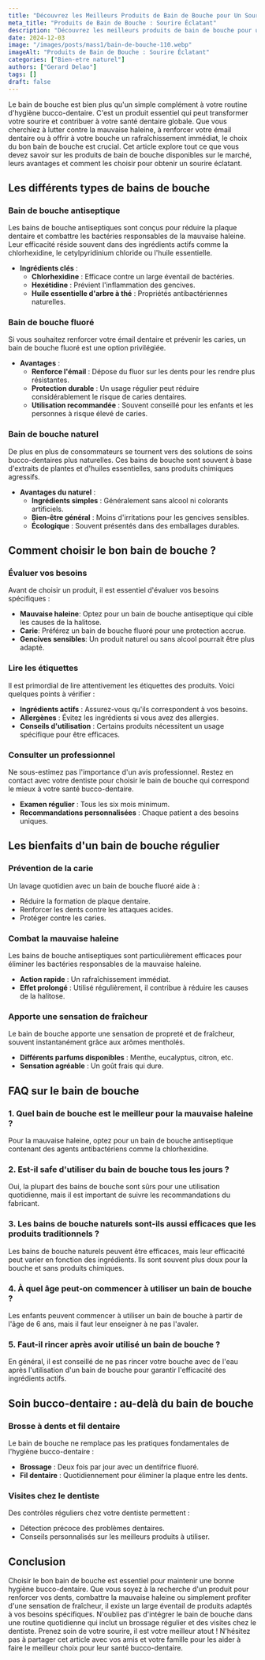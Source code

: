 ```yaml
---
title: "Découvrez les Meilleurs Produits de Bain de Bouche pour Un Sourire Éclatant"
meta_title: "Produits de Bain de Bouche : Sourire Éclatant"
description: "Découvrez les meilleurs produits de bain de bouche pour un sourire éclatant et des conseils pratiques pour choisir celui qu'il vous faut."
date: 2024-12-03
image: "/images/posts/mass1/bain-de-bouche-110.webp"
imageAlt: "Produits de Bain de Bouche : Sourire Éclatant"
categories: ["Bien-etre naturel"]
authors: ["Gerard Delao"]
tags: []
draft: false
---
```


Le bain de bouche est bien plus qu'un simple complément à votre routine d'hygiène bucco-dentaire. C'est un produit essentiel qui peut transformer votre sourire et contribuer à votre santé dentaire globale. Que vous cherchiez à lutter contre la mauvaise haleine, à renforcer votre émail dentaire ou à offrir à votre bouche un rafraîchissement immédiat, le choix du bon bain de bouche est crucial. Cet article explore tout ce que vous devez savoir sur les produits de bain de bouche disponibles sur le marché, leurs avantages et comment les choisir pour obtenir un sourire éclatant.

## Les différents types de bains de bouche

### Bain de bouche antiseptique

Les bains de bouche antiseptiques sont conçus pour réduire la plaque dentaire et combattre les bactéries responsables de la mauvaise haleine. Leur efficacité réside souvent dans des ingrédients actifs comme la chlorhexidine, le cetylpyridinium chloride ou l'huile essentielle.

- **Ingrédients clés** :
  - **Chlorhexidine** : Efficace contre un large éventail de bactéries.
  - **Hexétidine** : Prévient l'inflammation des gencives.
  - **Huile essentielle d'arbre à thé** : Propriétés antibactériennes naturelles.

### Bain de bouche fluoré

Si vous souhaitez renforcer votre émail dentaire et prévenir les caries, un bain de bouche fluoré est une option privilégiée. 

- **Avantages** :
  - **Renforce l'émail** : Dépose du fluor sur les dents pour les rendre plus résistantes.
  - **Protection durable** : Un usage régulier peut réduire considérablement le risque de caries dentaires.
  - **Utilisation recommandée** : Souvent conseillé pour les enfants et les personnes à risque élevé de caries.

### Bain de bouche naturel

De plus en plus de consommateurs se tournent vers des solutions de soins bucco-dentaires plus naturelles. Ces bains de bouche sont souvent à base d'extraits de plantes et d'huiles essentielles, sans produits chimiques agressifs.

- **Avantages du naturel** :
  - **Ingrédients simples** : Généralement sans alcool ni colorants artificiels.
  - **Bien-être général** : Moins d'irritations pour les gencives sensibles.
  - **Écologique** : Souvent présentés dans des emballages durables.

## Comment choisir le bon bain de bouche ?

### Évaluer vos besoins

Avant de choisir un produit, il est essentiel d'évaluer vos besoins spécifiques :

- **Mauvaise haleine**: Optez pour un bain de bouche antiseptique qui cible les causes de la halitose.
- **Carie**: Préférez un bain de bouche fluoré pour une protection accrue.
- **Gencives sensibles**: Un produit naturel ou sans alcool pourrait être plus adapté.

### Lire les étiquettes

Il est primordial de lire attentivement les étiquettes des produits. Voici quelques points à vérifier :

- **Ingrédients actifs** : Assurez-vous qu'ils correspondent à vos besoins.
- **Allergènes** : Évitez les ingrédients si vous avez des allergies.
- **Conseils d'utilisation** : Certains produits nécessitent un usage spécifique pour être efficaces.

### Consulter un professionnel

Ne sous-estimez pas l'importance d'un avis professionnel. Restez en contact avec votre dentiste pour choisir le bain de bouche qui correspond le mieux à votre santé bucco-dentaire. 

- **Examen régulier** : Tous les six mois minimum.
- **Recommandations personnalisées** : Chaque patient a des besoins uniques.

## Les bienfaits d'un bain de bouche régulier

### Prévention de la carie

Un lavage quotidien avec un bain de bouche fluoré aide à :

- Réduire la formation de plaque dentaire.
- Renforcer les dents contre les attaques acides.
- Protéger contre les caries.

### Combat la mauvaise haleine

Les bains de bouche antiseptiques sont particulièrement efficaces pour éliminer les bactéries responsables de la mauvaise haleine. 

- **Action rapide** : Un rafraîchissement immédiat.
- **Effet prolongé** : Utilisé régulièrement, il contribue à réduire les causes de la halitose.

### Apporte une sensation de fraîcheur

Le bain de bouche apporte une sensation de propreté et de fraîcheur, souvent instantanément grâce aux arômes mentholés.

- **Différents parfums disponibles** : Menthe, eucalyptus, citron, etc.
- **Sensation agréable** : Un goût frais qui dure.

## FAQ sur le bain de bouche

### 1. Quel bain de bouche est le meilleur pour la mauvaise haleine ?
Pour la mauvaise haleine, optez pour un bain de bouche antiseptique contenant des agents antibactériens comme la chlorhexidine.

### 2. Est-il safe d'utiliser du bain de bouche tous les jours ?
Oui, la plupart des bains de bouche sont sûrs pour une utilisation quotidienne, mais il est important de suivre les recommandations du fabricant.

### 3. Les bains de bouche naturels sont-ils aussi efficaces que les produits traditionnels ?
Les bains de bouche naturels peuvent être efficaces, mais leur efficacité peut varier en fonction des ingrédients. Ils sont souvent plus doux pour la bouche et sans produits chimiques.

### 4. À quel âge peut-on commencer à utiliser un bain de bouche ?
Les enfants peuvent commencer à utiliser un bain de bouche à partir de l'âge de 6 ans, mais il faut leur enseigner à ne pas l'avaler.

### 5. Faut-il rincer après avoir utilisé un bain de bouche ?
En général, il est conseillé de ne pas rincer votre bouche avec de l'eau après l'utilisation d'un bain de bouche pour garantir l'efficacité des ingrédients actifs.

## Soin bucco-dentaire : au-delà du bain de bouche

### Brosse à dents et fil dentaire

Le bain de bouche ne remplace pas les pratiques fondamentales de l'hygiène bucco-dentaire :

- **Brossage** : Deux fois par jour avec un dentifrice fluoré.
- **Fil dentaire** : Quotidiennement pour éliminer la plaque entre les dents.
  
### Visites chez le dentiste

Des contrôles réguliers chez votre dentiste permettent :

- Détection précoce des problèmes dentaires.
- Conseils personnalisés sur les meilleurs produits à utiliser.

## Conclusion

Choisir le bon bain de bouche est essentiel pour maintenir une bonne hygiène bucco-dentaire. Que vous soyez à la recherche d'un produit pour renforcer vos dents, combattre la mauvaise haleine ou simplement profiter d'une sensation de fraîcheur, il existe un large éventail de produits adaptés à vos besoins spécifiques. N'oubliez pas d'intégrer le bain de bouche dans une routine quotidienne qui inclut un brossage régulier et des visites chez le dentiste. Prenez soin de votre sourire, il est votre meilleur atout ! N'hésitez pas à partager cet article avec vos amis et votre famille pour les aider à faire le meilleur choix pour leur santé bucco-dentaire.

